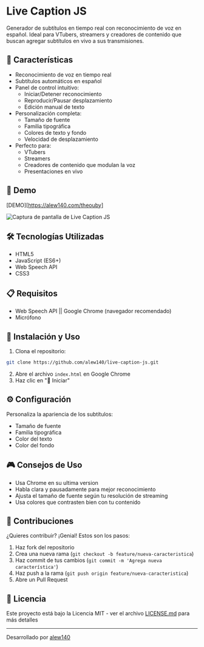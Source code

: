# Live Caption JS

Generador de subtítulos en tiempo real con reconocimiento de voz en español. Ideal para VTubers, streamers y creadores de contenido que buscan agregar subtítulos en vivo a sus transmisiones.

## 🌟 Características

- Reconocimiento de voz en tiempo real
- Subtítulos automáticos en español
- Panel de control intuitivo:
  - Iniciar/Detener reconocimiento
  - Reproducir/Pausar desplazamiento
  - Edición manual de texto
- Personalización completa:
  - Tamaño de fuente
  - Familia tipográfica
  - Colores de texto y fondo
  - Velocidad de desplazamiento
- Perfecto para:
  - VTubers
  - Streamers
  - Creadores de contenido que modulan la voz
  - Presentaciones en vivo

## 🚀 Demo

[DEMO][https://alew140.com/theouby]

![Captura de pantalla de Live Caption JS](https://alew140.com/theouby/demo.png)

## 🛠️ Tecnologías Utilizadas

- HTML5
- JavaScript (ES6+)
- Web Speech API
- CSS3

## 📋 Requisitos

- Web Speech API || Google Chrome (navegador recomendado)
- Micrófono

## 🔧 Instalación y Uso

1. Clona el repositorio:
```bash
git clone https://github.com/alew140/live-caption-js.git
```

2. Abre el archivo `index.html` en Google Chrome
3. Haz clic en "🎤 Iniciar" 


## ⚙️ Configuración

Personaliza la apariencia de los subtítulos:
- Tamaño de fuente
- Familia tipográfica
- Color del texto
- Color del fondo


## 🎮 Consejos de Uso

- Usa Chrome en su ultima version
- Habla clara y pausadamente para mejor reconocimiento
- Ajusta el tamaño de fuente según tu resolución de streaming
- Usa colores que contrasten bien con tu contenido


## 🤝 Contribuciones

¿Quieres contribuir? ¡Genial! Estos son los pasos:

1. Haz fork del repositorio
2. Crea una nueva rama (`git checkout -b feature/nueva-caracteristica`)
3. Haz commit de tus cambios (`git commit -m 'Agrega nueva característica'`)
4. Haz push a la rama (`git push origin feature/nueva-caracteristica`)
5. Abre un Pull Request

## 📄 Licencia

Este proyecto está bajo la Licencia MIT - ver el archivo [LICENSE.md](LICENSE.md) para más detalles

---
Desarrollado por [alew140](https://github.com/alew140)

